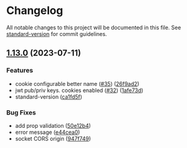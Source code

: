 # Changelog

All notable changes to this project will be documented in this file. See [standard-version](https://github.com/conventional-changelog/standard-version) for commit guidelines.

## [1.13.0](https://github.com/theeye-io-team/theeye-gateway/compare/1.12.9...1.13.0) (2023-07-11)


### Features

* cookie configurable better name ([#35](https://github.com/theeye-io-team/theeye-gateway/issues/35)) ([26f9ad2](https://github.com/theeye-io-team/theeye-gateway/commit/26f9ad24496f7600e6047cb70fa10e82cf970331))
* jwt pub/priv keys. cookies enabled ([#32](https://github.com/theeye-io-team/theeye-gateway/issues/32)) ([1afe73d](https://github.com/theeye-io-team/theeye-gateway/commit/1afe73dc87620466fe55f951251ea5d1e11336ab))
* standard-version ([ca1fd5f](https://github.com/theeye-io-team/theeye-gateway/commit/ca1fd5f6a31592929e3edf934e3ea4bfe83a0c35))


### Bug Fixes

* add prop validation ([50e12b4](https://github.com/theeye-io-team/theeye-gateway/commit/50e12b4f0fcdf1e1635a0a5606504b75607888df))
* error message ([e44cea0](https://github.com/theeye-io-team/theeye-gateway/commit/e44cea0856cae1891939280fa2783ad7b70f3858))
* socket CORS origin ([947f749](https://github.com/theeye-io-team/theeye-gateway/commit/947f7493baab34d693092b9f7c606c24a672a471))
